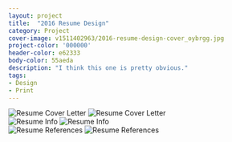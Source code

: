 ```yaml
---
layout: project
title:  "2016 Resume Design"
category: Project
cover-image: v1511402963/2016-resume-design-cover_oybrgg.jpg
project-color: '000000'
header-color: e62333
body-color: 55aeda
description: "I think this one is pretty obvious."
tags:
- Design
- Print
---
```


<div class="grid-2_full fade-me">
  <img class="lazyload" alt="Resume Cover Letter"
  src="https://res.cloudinary.com/iambramer/image/upload/e_blur:600,dpr_auto,f_auto,q_10,w_100/v1512893666/2016-resume-design-2_mkz2av.jpg"
  data-srcset="https://res.cloudinary.com/iambramer/image/upload/dpr_auto,f_auto,q_auto,w_1600/v1512893666/2016-resume-design-2_mkz2av.jpg 1900w,
  https://res.cloudinary.com/iambramer/image/upload/dpr_auto,f_auto,q_auto,w_1200/v1512893666/2016-resume-design-2_mkz2av.jpg 1400w,
  https://res.cloudinary.com/iambramer/image/upload/dpr_auto,f_auto,q_auto,w_800/v1512893666/2016-resume-design-2_mkz2av.jpg 1000w,
  https://res.cloudinary.com/iambramer/image/upload/dpr_auto,f_auto,q_auto,w_400/v1512893666/2016-resume-design-2_mkz2av.jpg 400w">
    <noscript>
    <img alt="Resume Cover Letter"
      src="https://res.cloudinary.com/iambramer/image/upload/dpr_auto,f_auto,q_auto,w_1600/v1512893666/2016-resume-design-2_mkz2av.jpg"
      srcset="https://res.cloudinary.com/iambramer/image/upload/dpr_auto,f_auto,q_auto,w_1600/v1512893666/2016-resume-design-2_mkz2av.jpg 1900w,
      https://res.cloudinary.com/iambramer/image/upload/dpr_auto,f_auto,q_auto,w_1200/v1512893666/2016-resume-design-2_mkz2av.jpg 1400w,
      https://res.cloudinary.com/iambramer/image/upload/dpr_auto,f_auto,q_auto,w_800/v1512893666/2016-resume-design-2_mkz2av.jpg 1000w,
      https://res.cloudinary.com/iambramer/image/upload/dpr_auto,f_auto,q_auto,w_400/v1512893666/2016-resume-design-2_mkz2av.jpg 400w">
    </noscript>
</div>

<div class="grid-2_full fade-me">
  <img class="lazyload" alt="Resume Info"
  src="https://res.cloudinary.com/iambramer/image/upload/e_blur:600,dpr_auto,f_auto,q_10,w_100/v1512893666/2016-resume-design-3_kasuq2.jpg"
  data-srcset="https://res.cloudinary.com/iambramer/image/upload/dpr_auto,f_auto,q_auto,w_1600/v1512893666/2016-resume-design-3_kasuq2.jpg 1900w,
  https://res.cloudinary.com/iambramer/image/upload/dpr_auto,f_auto,q_auto,w_1200/v1512893666/2016-resume-design-3_kasuq2.jpg 1400w,
  https://res.cloudinary.com/iambramer/image/upload/dpr_auto,f_auto,q_auto,w_800/v1512893666/2016-resume-design-3_kasuq2.jpg 1000w,
  https://res.cloudinary.com/iambramer/image/upload/dpr_auto,f_auto,q_auto,w_400/v1512893666/2016-resume-design-3_kasuq2.jpg 400w">
    <noscript>
    <img alt="Resume Info"
      src="https://res.cloudinary.com/iambramer/image/upload/dpr_auto,f_auto,q_auto,w_1600/v1512893666/2016-resume-design-3_kasuq2.jpg"
      srcset="https://res.cloudinary.com/iambramer/image/upload/dpr_auto,f_auto,q_auto,w_1600/v1512893666/2016-resume-design-3_kasuq2.jpg 1900w,
      https://res.cloudinary.com/iambramer/image/upload/dpr_auto,f_auto,q_auto,w_1200/v1512893666/2016-resume-design-3_kasuq2.jpg 1400w,
      https://res.cloudinary.com/iambramer/image/upload/dpr_auto,f_auto,q_auto,w_800/v1512893666/2016-resume-design-3_kasuq2.jpg 1000w,
      https://res.cloudinary.com/iambramer/image/upload/dpr_auto,f_auto,q_auto,w_400/v1512893666/2016-resume-design-3_kasuq2.jpg 400w">
    </noscript>
</div>

<div class="grid-2_full fade-me">
  <img class="lazyload" alt="Resume References"
  src="https://res.cloudinary.com/iambramer/image/upload/e_blur:600,dpr_auto,f_auto,q_10,w_100/v1512893666/2016-resume-design-4_uuspuf.jpg"
  data-srcset="https://res.cloudinary.com/iambramer/image/upload/dpr_auto,f_auto,q_auto,w_1600/v1512893666/2016-resume-design-4_uuspuf.jpg 1900w,
  https://res.cloudinary.com/iambramer/image/upload/dpr_auto,f_auto,q_auto,w_1200/v1512893666/2016-resume-design-4_uuspuf.jpg 1400w,
  https://res.cloudinary.com/iambramer/image/upload/dpr_auto,f_auto,q_auto,w_800/v1512893666/2016-resume-design-4_uuspuf.jpg 1000w,
  https://res.cloudinary.com/iambramer/image/upload/dpr_auto,f_auto,q_auto,w_400/v1512893666/2016-resume-design-4_uuspuf.jpg 400w">
    <noscript>
    <img alt="Resume References"
      src="https://res.cloudinary.com/iambramer/image/upload/dpr_auto,f_auto,q_auto,w_1600/v1512893666/2016-resume-design-4_uuspuf.jpg"
      srcset="https://res.cloudinary.com/iambramer/image/upload/dpr_auto,f_auto,q_auto,w_1600/v1512893666/2016-resume-design-4_uuspuf.jpg 1900w,
      https://res.cloudinary.com/iambramer/image/upload/dpr_auto,f_auto,q_auto,w_1200/v1512893666/2016-resume-design-4_uuspuf.jpg 1400w,
      https://res.cloudinary.com/iambramer/image/upload/dpr_auto,f_auto,q_auto,w_800/v1512893666/2016-resume-design-4_uuspuf.jpg 1000w,
      https://res.cloudinary.com/iambramer/image/upload/dpr_auto,f_auto,q_auto,w_400/v1512893666/2016-resume-design-4_uuspuf.jpg 400w">
    </noscript>
</div>
